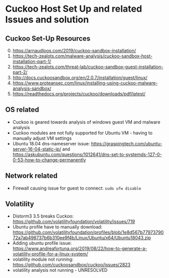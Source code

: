 # Cuckoo Host Set Up and related Issues and solution

## Cuckoo Set-Up Resources
0. https://arnaudloos.com/2019/cuckoo-sandbox-installation/
1. https://tech-zealots.com/malware-analysis/cuckoo-sandbox-host-installation-part-1/
2. https://tech-zealots.com/threat-lab/cuckoo-sandbox-guest-installation-part-2/
3. http://docs.cuckoosandbox.org/en/2.0.7/installation/guest/linux/
4. https://www.proteansec.com/linux/installing-using-cuckoo-malware-analysis-sandbox/
5. https://readthedocs.org/projects/cuckoo/downloads/pdf/latest/

## OS related
* Cuckoo is geared towards analysis of windows guest VM and malware analysis
* Cuckoo modules are not fully supported for Ubuntu VM - having to manually adjust VM settings
* Ubuntu 18.04 dns-nameserver issue: https://graspingtech.com/ubuntu-server-16-04-static-ip/ and https://askubuntu.com/questions/1012641/dns-set-to-systemds-127-0-0-53-how-to-change-permanently

## Network related
* Firewall causing issue for guest to connect: `sudo ufw disable`


## Volatility
* Distorm3 3.5 breaks Cuckoo: https://github.com/volatilityfoundation/volatility/issues/719
* Ubuntu profile have to manually download: https://github.com/volatilityfoundation/profiles/blob/1e8d567b7797379072a7ab498737b6b310ee9f4b/Linux/Ubuntu/x64/Ubuntu18043.zip
* Adding ubuntu profile issue: https://www.andreafortuna.org/2019/08/22/how-to-generate-a-volatility-profile-for-a-linux-system/
* volatility module not running: https://github.com/cuckoosandbox/cuckoo/issues/2823
* volatility analysis not running - UNRESOLVED